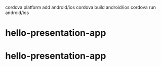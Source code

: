 
cordova platform add android/ios
cordova build android/ios
cordova run android/ios
# hello-presentation-app
# hello-presentation-app
